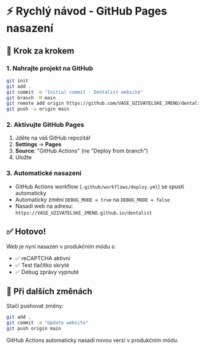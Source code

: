 # ⚡ Rychlý návod - GitHub Pages nasazení

## 🚀 Krok za krokem

### 1. Nahrajte projekt na GitHub
```bash
git init
git add .
git commit -m "Initial commit - Dentalist website"
git branch -M main
git remote add origin https://github.com/VASE_UZIVATELSKE_JMENO/dentalist.git
git push -u origin main
```

### 2. Aktivujte GitHub Pages
1. Jděte na váš GitHub repozitář
2. **Settings** → **Pages**
3. **Source**: "GitHub Actions" (ne "Deploy from branch")
4. Uložte

### 3. Automatické nasazení
- GitHub Actions workflow (`.github/workflows/deploy.yml`) se spustí automaticky
- Automaticky změní `DEBUG_MODE = true` na `DEBUG_MODE = false`
- Nasadí web na adresu: `https://VASE_UZIVATELSKE_JMENO.github.io/dentalist`

## ✅ Hotovo!

Web je nyní nasazen v produkčním módu s:
- ✅ reCAPTCHA aktivní
- ✅ Test tlačítko skryté  
- ✅ Debug zprávy vypnuté

## 🔄 Při dalších změnách

Stačí pushovat změny:
```bash
git add .
git commit -m "Update website"
git push origin main
```

GitHub Actions automaticky nasadí novou verzi v produkčním módu.
